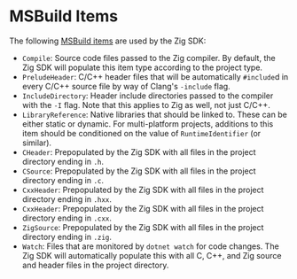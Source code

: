# MSBuild Items

The following
[MSBuild items](https://docs.microsoft.com/en-us/visualstudio/msbuild/msbuild-items)
are used by the Zig SDK:

* `Compile`: Source code files passed to the Zig compiler. By default, the Zig
  SDK will populate this item type according to the project type.
* `PreludeHeader`: C/C++ header files that will be automatically `#include`d in
  every C/C++ source file by way of Clang's `-include` flag.
* `IncludeDirectory`: Header include directories passed to the compiler with the
  `-I` flag. Note that this applies to Zig as well, not just C/C++.
* `LibraryReference`: Native libraries that should be linked to. These can be
  either static or dynamic. For multi-platform projects, additions to this item
  should be conditioned on the value of `RuntimeIdentifier` (or similar).
* `CHeader`: Prepopulated by the Zig SDK with all files in the project directory
  ending in `.h`.
* `CSource`: Prepopulated by the Zig SDK with all files in the project directory
  ending in `.c`.
* `CxxHeader`: Prepopulated by the Zig SDK with all files in the project
  directory ending in `.hxx`.
* `CxxHeader`: Prepopulated by the Zig SDK with all files in the project
  directory ending in `.cxx`.
* `ZigSource`: Prepopulated by the Zig SDK with all files in the project
  directory ending in `.zig`.
* `Watch`: Files that are monitored by `dotnet watch` for code changes. The Zig
  SDK will automatically populate this with all C, C++, and Zig source and
  header files in the project directory.
